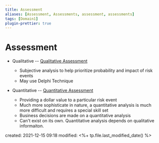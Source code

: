 ```yaml
---
title: Assessment
aliases: [Assessment, Assessments, assessment, assessments]
tags: [Domain1]
plugin-prettier: true
---
```


# Assessment

- Qualitative -- [Qualitative Assessment](Qualitative-Assessment)
	- Subjective analysis to help prioritize probability and impact of risk events
	- May use Delphi Technique

- Quantitative -- [Quantitative Assessment](Quantitative-Assessment)
	- Providing a dollar value to a particular risk event
	- Much more sophisticate in nature, a quantitative analysis is much more difficult and requires a special skill set
	- Business decisions are made on a quantitative analysis
	- Can't exist on its own. Quantitative analysis depends on qualitative informaiton.

created: 2021-12-15 09:18
modified: <%+ tp.file.last_modified_date() %>
